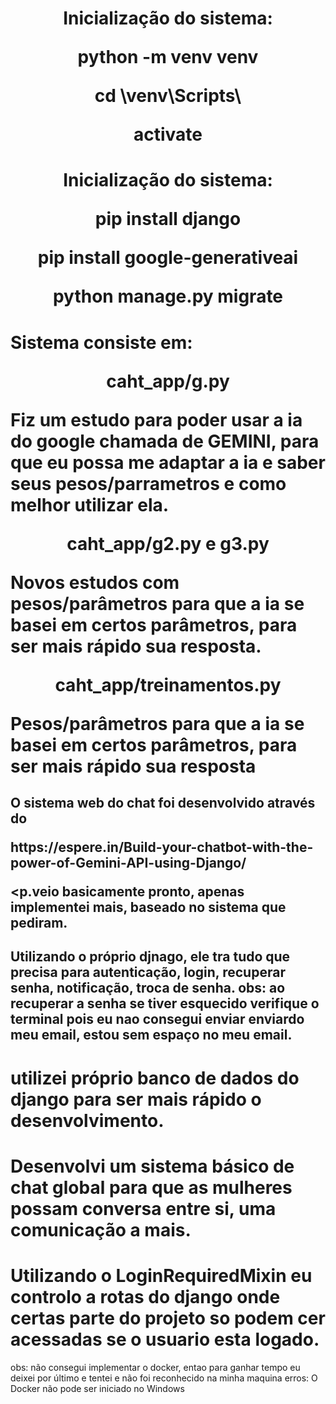 <h1 align="center">
Inicialização do sistema:
<p>python -m venv venv</p>
<p>cd \venv\Scripts\</p>
<p>activate</p>
</h1>

<h1 align="center">
Inicialização do sistema:
<p>pip install django</p>
<p>pip install google-generativeai</p>
<p>python manage.py migrate</p>
</h1>

<h1 >Sistema consiste em:
<p align="center">caht_app/g.py</p>
<p>Fiz um estudo para poder usar a ia do google chamada de GEMINI, para que eu possa me adaptar a ia e saber seus pesos/parrametros e como melhor utilizar ela.
</p>

<p align="center">caht_app/g2.py e g3.py</p>
<p>Novos estudos com pesos/parâmetros para que a ia se basei em certos parâmetros, para ser mais rápido  sua resposta.</p>

<p align="center">caht_app/treinamentos.py</p>
<p>Pesos/parâmetros para que a ia se basei em certos parâmetros, para ser mais rápido  sua resposta</p>

</h1>
<h2>
O sistema web do chat foi desenvolvido através  do
<p>https://espere.in/Build-your-chatbot-with-the-power-of-Gemini-API-using-Django/</p>

<p.veio basicamente pronto, apenas implementei mais, baseado no sistema que  pediram.</p>
</h2>

<h2>
Utilizando o próprio djnago, ele tra tudo que precisa para autenticação, login, recuperar senha, notificação, troca de senha.
obs: ao recuperar a senha se tiver esquecido verifique o terminal pois eu nao consegui enviar enviardo meu email, estou sem espaço no meu email.
</h2>
<h1>
utilizei próprio banco de dados do django para ser mais rápido o desenvolvimento. 
</h1>
<h1>
Desenvolvi um sistema básico de chat global para que as mulheres possam conversa entre si, uma comunicação a mais.
</h1>

<h1>Utilizando o LoginRequiredMixin eu controlo a rotas do django onde certas parte do projeto so podem cer acessadas se o usuario esta logado.
</h1>


obs: não consegui implementar o docker, entao para ganhar tempo eu deixei por último e tentei e não foi reconhecido na minha maquina
erros: O Docker não pode ser iniciado no Windows